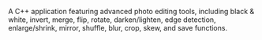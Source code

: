  A C++ application featuring advanced photo editing tools, including black & white, invert, merge, flip, rotate, darken/lighten, edge detection, enlarge/shrink, mirror, shuffle, blur, crop, skew, and save functions. 
